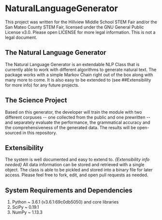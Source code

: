 # NaturalLanguageGenerator
This project was written for the Hillview Middle School STEM Fair and/or the San Mateo County STEM Fair, licensed under the GNU General Public License v3.0. Please open LICENSE for more legal information. This is not a legal document.

## The Natural Language Generator
The Natural Language Generator is an extendable NLP Class that is currently able to work with different algorithms to generate natural text. The package works with a simple Markov Chain right out of the box along with many more to come. It is also easy to be extended to (see ##Extensibility for more info) for any future projects.

## The Science Project
Based on this generator, the developer will train the module with two different corpuses -- one collected from the public and one prewritten -- and separately evaluate the performance, the grammatical accuracy and the comprehensiveness of the generated data. The results will be open-sourced in this repository.

## Extensibility
The system is well documented and easy to extend to. *{Extensibility info needed}* All data information can be stored and retrieved with a single object. The class is able to be pickled and stored into a binary file for later access. Please feel free to fork, edit, and open pull requests as needed.

## System Requirements and Dependencies
1. Python ~ 3.6.1 (v3.6.1:69c0db5050) and core libraries
2. SciPy ~ 0.19.1
3. NumPy ~ 1.13.3
